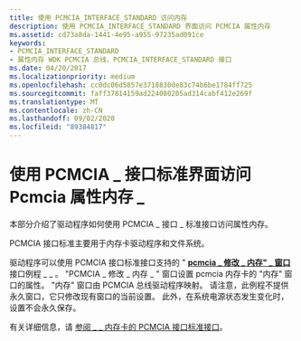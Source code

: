 ```yaml
---
title: 使用 PCMCIA_INTERFACE_STANDARD 访问内存
description: 使用 PCMCIA_INTERFACE_STANDARD 界面访问 PCMCIA 属性内存
ms.assetid: cd73a8da-1441-4e95-a955-97235ad091ce
keywords:
- PCMCIA_INTERFACE_STANDARD
- 属性内存 WDK PCMCIA 总线，PCMCIA_INTERFACE_STANDARD 接口
ms.date: 04/20/2017
ms.localizationpriority: medium
ms.openlocfilehash: cc0dc06d5857e3718830de83c74b6be1784ff725
ms.sourcegitcommit: faff37814159ad224080205ad314cabf412e269f
ms.translationtype: MT
ms.contentlocale: zh-CN
ms.lasthandoff: 09/02/2020
ms.locfileid: "89384817"
---
```

# <a name="access-pcmcia-attribute-memory-by-using-a-pcmcia_interface_standard-interface"></a>使用 PCMCIA \_ 接口标准界面访问 Pcmcia 属性内存 \_





本部分介绍了驱动程序如何使用 PCMCIA \_ 接口 \_ 标准接口访问属性内存。

PCMCIA 接口标准主要用于内存卡驱动程序和文件系统。

驱动程序可以使用 PCMCIA 接口标准接口支持的 " [**pcmcia \_ 修改 \_ 内存" \_ 窗口**](/windows-hardware/drivers/ddi/ntddpcm/nc-ntddpcm-pcmcia_modify_memory_window) 接口例程 \_ \_ 。 "PCMCIA \_ 修改 \_ 内存 \_ " 窗口设置 pcmcia 内存卡的 "内存" 窗口的属性。 "内存" 窗口由 PCMCIA 总线驱动程序映射。 请注意，此例程不提供永久窗口，它只修改现有窗口的当前设置。 此外，在系统电源状态发生变化时，设置不会永久保存。

有关详细信息，请 [参阅 \_ \_ 内存卡的 PCMCIA 接口标准接口](./pcmcia-interface-standard-interface-for-memory-cards.md)。

 

